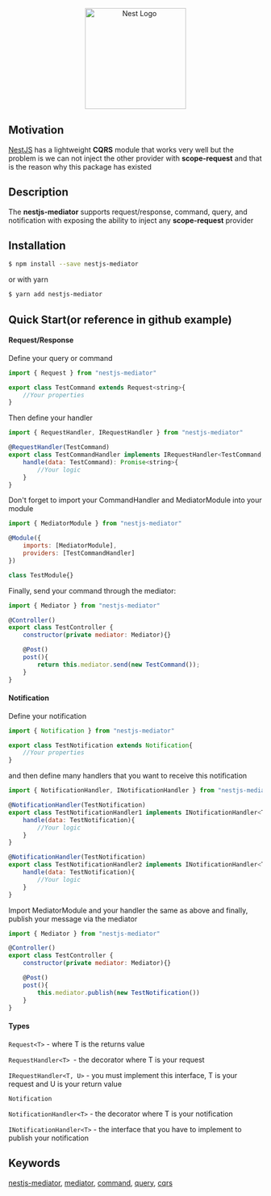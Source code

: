 <p align="center">
  <a href="http://nestjs.com/" target="blank"><img src="https://nestjs.com/img/logo-small.svg" width="200" alt="Nest Logo" /></a>
</p>

[circleci-image]: https://img.shields.io/circleci/build/github/nestjs/nest/master?token=abc123def456
[circleci-url]: https://circleci.com/gh/nestjs/nest



## Motivation
[NestJS](https://github.com/nestjs/nest) has a lightweight **CQRS** module that works very well but the problem is we can not inject the other provider with **scope-request** and that is the reason why this package has existed
## Description

The **nestjs-mediator** supports request/response, command, query, and notification with exposing the ability to inject any **scope-request** provider


## Installation

```bash
$ npm install --save nestjs-mediator
```
or with yarn
```bash
$ yarn add nestjs-mediator
```

## Quick Start(or reference in github example)
#### Request/Response
Define your query or command
```javascript
import { Request } from "nestjs-mediator"

export class TestCommand extends Request<string>{
	//Your properties
}
```
Then define your handler

```javascript
import { RequestHandler, IRequestHandler } from "nestjs-mediator"

@RequestHandler(TestCommand)
export class TestCommandHandler implements IRequestHandler<TestCommand, string> {
	handle(data: TestCommand): Promise<string>{
		//Your logic
	}
}
```
Don't forget to import your CommandHandler and MediatorModule into your module
```javascript
import { MediatorModule } from "nestjs-mediator"

@Module({
	imports: [MediatorModule],
	providers: [TestCommandHandler]
})

class TestModule{}
```
Finally, send your command through the mediator:
```javascript
import { Mediator } from "nestjs-mediator"

@Controller()
export class TestController {
	constructor(private mediator: Mediator){}

	@Post()
	post(){
		return this.mediator.send(new TestCommand());
	}
}
```
#### Notification
Define your notification
```javascript
import { Notification } from "nestjs-mediator"

export class TestNotification extends Notification{
	//Your properties
}
```
and then define many handlers that you want to receive this notification
```javascript
import { NotificationHandler, INotificationHandler } from "nestjs-mediator"

@NotificationHandler(TestNotification)
export class TestNotificationHandler1 implements INotificationHandler<TestNotification>{
	handle(data: TestNotification){
		//Your logic
	}
}

@NotificationHandler(TestNotification)
export class TestNotificationHandler2 implements INotificationHandler<TestNotification>{
	handle(data: TestNotification){
		//Your logic
	}
}
```

Import MediatorModule and your handler the same as above and finally, publish your message via the mediator
```javascript
import { Mediator } from "nestjs-mediator"

@Controller()
export class TestController {
	constructor(private mediator: Mediator){}

	@Post()
	post(){
		this.mediator.publish(new TestNotification())
	}
}
```
#### Types

`Request<T>` - where T is the returns value

`RequestHandler<T> `- the decorator where T is your request

`IRequestHandler<T, U>` - you must implement this interface, T is your request and U is your return value

`Notification`

`NotificationHandler<T>` - the decorator where T is your notification

`INotificationHandler<T>` - the interface that you have to implement to publish your notification

## Keywords
[nestjs-mediator](https://github.com/nestjs/nest), [mediator](https://github.com/nestjs/nest), [command](https://github.com/nestjs/nest), [query](https://github.com/nestjs/nest), [cqrs](https://github.com/nestjs/nest)





